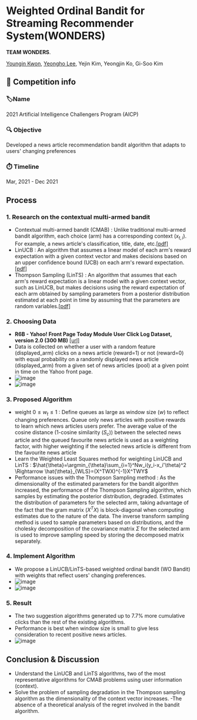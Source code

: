 # Weighted Ordinal Bandit for Streaming Recommender System(WONDERS)

**TEAM WONDERS**.

<a href="https://github.com/JerryKwon">Youngin Kwon</a>, <a href="https://github.com/YeongHo-Lee">Yeongho Lee</a>, Yejin Kim, Yeongjin Ko, Gi-Soo Kim 

##  :triangular_flag_on_post: Competition info

### :label: ​Name

2021 Artificial Intelligence Challengers Program (AICP)

### :mag: Objective

Developed a news article recommendation bandit algorithm that adapts to users' changing preferences

### :stopwatch: Timeline

Mar, 2021 - Dec 2021

## Process

### 1. Research on the contextual multi-armed bandit

- Contextual multi-armed bandit (CMAB) : Unlike traditional multi-armed bandit algorithm, each choice (arm) has a corresponding context ($x_{t,i}$). For example, a news article's classification, title, date, etc.[[pdf]](https://dl.acm.org/doi/pdf/10.1145/1772690.1772758)
- LinUCB : An algorithm that assumes a linear model of each arm's reward expectation with a given context vector and makes decisions based on an upper confidence bound (UCB) on each arm's reward expectation.[[pdf]](https://proceedings.neurips.cc/paper/2011/file/e1d5be1c7f2f456670de3d53c7b54f4a-Paper.pdf)
- Thompson Sampling (LinTS) : An algorithm that assumes that each arm's reward expectation is a linear model with a given context vector, such as LinUCB, but makes decisions using the reward expectation of each arm obtained by sampling parameters from a posterior distribution estimated at each point in time by assuming that the parameters are random variables.[[pdf]](http://proceedings.mlr.press/v28/agrawal13.pdf)

### 2. Choosing Data

- **R6B - Yahoo! Front Page Today Module User Click Log Dataset, version 2.0 (300 MB)** [[url]](https://webscope.sandbox.yahoo.com/catalog.php?datatype=r&did=54&guccounter=1&guce_referrer=aHR0cHM6Ly93d3cuZ29vZ2xlLmNvbS8&guce_referrer_sig=AQAAAIeRtdeIJKedFa2IxC_XpB7RtDW9NiBKEGrACYYXfa47q-Hfi0rg1anD96sXDrK-RwnSsfDEOi_GcBGd_n1bt1KsI3D739hrCcQRkHabNqQcpAzqE6tci2Z3XHlBdskYwTHMF9kzpEr8uOzQVR2F55v8UGC8qWSoya672QQPjFhP)
- Data is collected on whether a user with a random feature (displayed_arm) clicks on a news article (reward=1) or not (reward=0) with equal probability on a randomly displayed news article (displayed_arm) from a given set of news articles (pool) at a given point in time on the Yahoo front page.
- ![image](https://github.com/YeongHo-Lee/AICP_WONDERS/assets/77314467/dcbf69d2-8a05-416f-8d50-3396ce832e89)
- ![image](https://github.com/YeongHo-Lee/AICP_WONDERS/assets/77314467/c280f9e7-def0-4fa6-8bc0-bde21f6bd466)


### 3. Proposed Algorithm
- weight $0 \leq w_t \leq 1$ : Define queues as large as window size ($w$) to reflect changing preferences. Queue only news articles with positive rewards to learn which news articles users prefer. The average value of the cosine distance (1-cosine similarity ($S_c$)) between the selected news article and the queued favourite news article is used as a weighting factor, with higher weighting if the selected news article is different from the favourite news article
- Learn the Weighted Least Squares method for weighting LinUCB and LinTS : $\hat{\theta}=\argmin_{\theta}\sum_{i=1}^Nw_i(y_i-x_i'\theta)^2 
\Rightarrow \hat{\theta}_{WLS}=(X^TWX)^{-1}X^TWY$
- Performance issues with the Thompson Sampling method : As the dimensionality of the estimated parameters for the bandit algorithm increased, the performance of the Thompson Sampling algorithm, which samples by estimating the posterior distribution, degraded. Estimates the distribution of parameters for the selected arm, taking advantage of the fact that the gram matrix $(X^TX)$ is block-diagonal when computing estimates due to the nature of the data. The inverse transform sampling method is used to sample parameters based on distributions, and the cholesky decomposition of the covariance matrix $\Sigma$ for the selected arm is used to improve sampling speed by storing the decomposed matrix separately.

### 4. Implement Algorithm
- We propose a LinUCB/LinTS-based weighted ordinal bandit (WO Bandit) with weights that reflect users' changing preferences.
- ![image](https://github.com/YeongHo-Lee/Weighted-Ordinal-Bandit-for-Streaming-Recommender-System/assets/77314467/304f9667-4627-44b3-8fe8-577f39074a3f)
- ![image](https://github.com/YeongHo-Lee/Weighted-Ordinal-Bandit-for-Streaming-Recommender-System/assets/77314467/db6f5ea1-378b-4288-b255-c7f9404146f7)

### 5. Result
- The two suggestion algorithms generated up to 7.7% more cumulative clicks than the rest of the existing algorithms.
- Performance is best when window size is small to give less consideration to recent positive news articles.
- ![image](https://github.com/YeongHo-Lee/Weighted-Ordinal-Bandit-for-Streaming-Recommender-System/assets/77314467/f4a01d94-8309-4568-91b1-6aff192228bf)

## Conclusion & Discussion
- Understand the LinUCB and LinTS algorithms, two of the most representative algorithms for CMAB problems using user information (context).
- Solve the problem of sampling degradation in the Thompson sampling algorithm as the dimensionality of the context vector increases.
-The absence of a theoretical analysis of the regret involved in the bandit algorithm.




